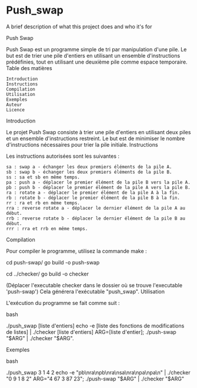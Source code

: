 
# Push_swap

A brief description of what this project does and who it's for

Push Swap

Push Swap est un programme simple de tri par manipulation d'une pile. Le but est de trier une pile d'entiers en utilisant un ensemble d'instructions prédéfinies, tout en utilisant une deuxième pile comme espace temporaire.
Table des matières

    Introduction
    Instructions
    Compilation
    Utilisation
    Exemples
    Auteur
    Licence

Introduction

Le projet Push Swap consiste à trier une pile d'entiers en utilisant deux piles et un ensemble d'instructions restreint. Le but est de minimiser le nombre d'instructions nécessaires pour trier la pile initiale.
Instructions

Les instructions autorisées sont les suivantes :

    sa : swap a - échanger les deux premiers éléments de la pile A.
    sb : swap b - échanger les deux premiers éléments de la pile B.
    ss : sa et sb en même temps.
    pa : push a - déplacer le premier élément de la pile B vers la pile A.
    pb : push b - déplacer le premier élément de la pile A vers la pile B.
    ra : rotate a - déplacer le premier élément de la pile A à la fin.
    rb : rotate b - déplacer le premier élément de la pile B à la fin.
    rr : ra et rb en même temps.
    rra : reverse rotate a - déplacer le dernier élément de la pile A au début.
    rrb : reverse rotate b - déplacer le dernier élément de la pile B au début.
    rrr : rra et rrb en même temps.

Compilation

Pour compiler le programme, utilisez la commande make :

cd push-swap/
go build -o push-swap

cd ../checker/
go build -o checker


(Déplacer l'executable checker dans le dossier où se trouve l'executable 'push-swap')
Cela générera l'exécutable "push_swap".
Utilisation

L'exécution du programme se fait comme suit :

bash

./push_swap [liste d'entiers]
echo -e [liste des fonctions de modifications de listes] | ./checker [liste d'entiers]
ARG=[liste d'entier]; ./push-swap "$ARG" | ./checker "$ARG".

Exemples

bash

./push_swap 3 1 4 2
echo -e "pb\nra\npb\nra\nsa\nra\npa\npa\n" | ./checker "0 9 1 8 2"
ARG="4 67 3 87 23"; ./push-swap "$ARG" | ./checker "$ARG"
